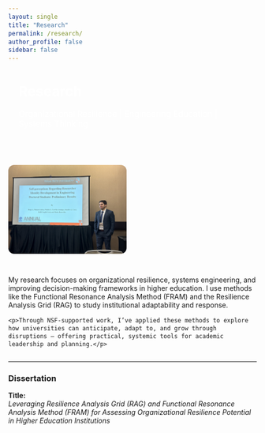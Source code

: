```yaml
---
layout: single
title: "Research"
permalink: /research/
author_profile: false
sidebar: false
---
```


<div style="background: var(--mm-dark); color: white; padding: 2em 1.5em; border-radius: 12px; margin-bottom: 2em;">
  <h1 style="margin-top: 0;">Research</h1>
  <p style="font-size: 1.2em;">Organizational Resilience | Engineering Education | Systems Thinking</p>
</div>

<div style="display: flex; align-items: flex-start; gap: 30px; flex-wrap: wrap;">
  <img src="/images/research-presentation.jpg" alt="Diego presenting research" style="max-width: 240px; border-radius: 12px;">

  <div style="flex: 1; min-width: 280px;">
    <p>My research focuses on organizational resilience, systems engineering, and improving decision-making frameworks in higher education. I use methods like the Functional Resonance Analysis Method (FRAM) and the Resilience Analysis Grid (RAG) to study institutional adaptability and response.</p>

    <p>Through NSF-supported work, I’ve applied these methods to explore how universities can anticipate, adapt to, and grow through disruptions — offering practical, systemic tools for academic leadership and planning.</p>
  </div>
</div>

---

### Dissertation

**Title:**  
*Leveraging Resilience Analysis Grid (RAG) and Functional Resonance Analysis Method (FRAM) for Assessing Organizational Resilience Potential in Higher Education Institutions*
